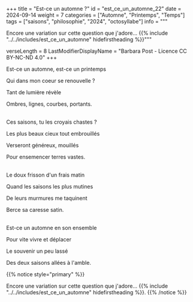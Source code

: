 +++
title = "Est-ce un automne ?"
id = "est_ce_un_automne_22"
date = 2024-09-14
weight = 7
categories = ["Automne", "Printemps", "Temps"]
tags = ["saisons", "philosophie", "2024", "octosyllabe"]
info = """

Encore une variation sur cette question que j'adore...
{{% include "../../includes/est_ce_un_automne" hidefirstheading %}}"""

verseLength = 8
LastModifierDisplayName = "Barbara Post - Licence CC BY-NC-ND 4.0"
+++

Est-ce un automne, est-ce un printemps

Qui dans mon coeur se renouvelle ?

Tant de lumière révèle

Ombres, lignes, courbes, portants.

 \
Ces saisons, tu les croyais chastes ?

Les plus beaux cieux tout embrouillés

Verseront généreux, mouillés

Pour ensemencer terres vastes.

 \
Le doux frisson d'un frais matin

Quand les saisons les plus mutines

De leurs murmures me taquinent

Berce sa caresse satin.

 \
Est-ce un automne en son ensemble

Pour vite vivre et déplacer

Le souvenir un peu lassé

Des deux saisons allées à l'amble.

{{% notice style="primary" %}}

Encore une variation sur cette question que j'adore...
{{% include "../../includes/est_ce_un_automne" hidefirstheading %}}.
{{% /notice %}}
